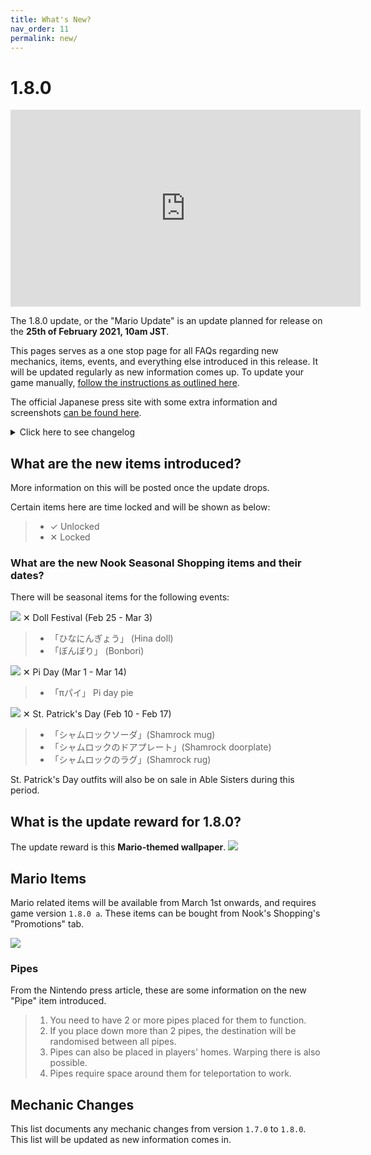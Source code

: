 ```yaml
---
title: What's New?
nav_order: 11
permalink: new/
---
```



# 1.8.0

<div class="videoWrapper">
    <iframe width="560" height="315" src="https://www.youtube.com/embed/SDyY_N0eloQ" frameborder="0" allow="accelerometer; autoplay; clipboard-write; encrypted-media; gyroscope; picture-in-picture" allowfullscreen></iframe>
</div>

The 1.8.0 update, or the "Mario Update" is an update planned for release on the **25th of February 2021, 10am JST**.    

This pages serves as a one stop page for all FAQs regarding new mechanics, items, events, and everything else introduced in this release. It will be updated regularly as new information comes up. To update your game manually, [follow the instructions as outlined here](/acnhfaq/misc/#how-do-i-manually-update-my-acnh-game).

The official Japanese press site with some extra information and screenshots [can be found here](https://topics.nintendo.co.jp/article/bbbdba53-3902-4090-93fa-49af995fe127).

<!--- The official English changelog, taken from the [Nintendo website](https://en-americas-support.nintendo.com/app/answers/detail/a_id/49112/~/how-to-update-animal-crossing%3A-new-horizons#v170). --->

<details>
    <summary>Click here to see changelog</summary>  

Changelog will be posted once the update drops. 

</details>

## What are the new items introduced?
More information on this will be posted once the update drops.
<!--- A full list of all the items including variants can be found here:   
<https://catalogue.ac/?s=dmFkPTEuNy4w&o=category> --->

Certain items here are time locked and will be shown as below:
> - <span class="label label-green">✓ Unlocked</span>
> - <span class="label label-red">✕ Locked</span>

### What are the new Nook Seasonal Shopping items and their dates?
There will be seasonal items for the following events:

![](https://topics-cdn.nintendo.co.jp/image/2021/02/10070809181116/800/20692_15.jpg)
<span class="label label-red">✕</span> Doll Festival (Feb 25 - Mar 3)
> - 「ひなにんぎょう」 (Hina doll)
> - 「ぼんぼり」 (Bonbori)    

![](https://topics-cdn.nintendo.co.jp/image/2021/02/04112335667305/800/20692_14.jpg)
<span class="label label-red">✕</span> Pi Day (Mar 1 - Mar 14)
> - 「πパイ」 Pi day pie   

![](https://topics-cdn.nintendo.co.jp/image/2021/02/08081822578455/800/20692_12.jpg)
<span class="label label-red">✕</span> St. Patrick's Day (Feb 10 - Feb 17)
> - 「シャムロックソーダ」(Shamrock mug)
> - 「シャムロックのドアプレート」(Shamrock doorplate)
> - 「シャムロックのラグ」(Shamrock rug)

St. Patrick's Day outfits will also be on sale in Able Sisters during this period.

## What is the update reward for 1.8.0?
The update reward is this **Mario-themed wallpaper**.
![](https://topics-cdn.nintendo.co.jp/image/2021/02/04112538063894/800/20692_13.jpg)

## Mario Items
Mario related items will be available from March 1st onwards, and requires game version `1.8.0 a`. These items can be bought from Nook's Shopping's "Promotions" tab.

![](https://topics-cdn.nintendo.co.jp/image/2021/02/03111034880938/800/20692_09.jpg)

### Pipes
From the Nintendo press article, these are some information on the new "Pipe" item introduced.
> 1. You need to have 2 or more pipes placed for them to function.
> 2. If you place down more than 2 pipes, the destination will be randomised between all pipes.
> 3. Pipes can also be placed in players' homes. Warping there is also possible.
> 4. Pipes require space around them for teleportation to work.

## Mechanic Changes
This list documents any mechanic changes from version `1.7.0` to `1.8.0`. This list will be updated as new information comes in.

<!--- This list documents any mechanic changes from version `1.6.0` to `1.7.0`. This list will be updated as new information comes in.
- Regarding villager gifting:
    - All hand gifted clothing (aside from wetsuits) are now unsafe. (They will store them)
    - Clothing can now be placed on top of surfaces in villagers' houses. 
    - Shoes are now able to be placed in villagers' houses.
    - Some items in villager houses are now rotated inward instead of facing the wall.
    - Wreath glitch appears to be fixed.
- It is now possible for villagers to have the move out bubble before having the first K.K. concert.
- Snowballs now have less strict spawn conditions. 
- Celeste can now show up on a Sunday. --->
